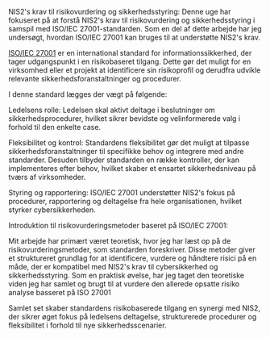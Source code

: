 NIS2's krav til risikovurdering og sikkerhedsstyring:
Denne uge har fokuseret på at forstå NIS2's krav til risikovurdering og sikkerhedsstyring i samspil med ISO/IEC 27001-standarden. Som en del af dette arbejde har jeg undersøgt, hvordan ISO/IEC 27001 kan bruges til at understøtte NIS2's krav.

<a href="https://digst.dk/sikkerhed/informationssikkerhed-i-myndigheder/hvad-er-iso-27001/" target="_blank">ISO/IEC 27001</a> er en international standard for informationssikkerhed, der tager udgangspunkt i en risikobaseret tilgang. Dette gør det muligt for en virksomhed eller et projekt at identificere sin risikoprofil og derudfra udvikle relevante sikkerhedsforanstaltninger og procedurer.

I denne standard lægges der vægt på følgende:

Ledelsens rolle: Ledelsen skal aktivt deltage i beslutninger om sikkerhedsprocedurer, hvilket sikrer bevidste og velinformerede valg i forhold til den enkelte case.

Fleksibilitet og kontrol: Standardens fleksibilitet gør det muligt at tilpasse sikkerhedsforanstaltninger til specifikke behov og integrere med andre standarder. Desuden tilbyder standarden en række kontroller, der kan implementeres efter behov, hvilket skaber et ensartet sikkerhedsniveau på tværs af virksomheder.

Styring og rapportering: ISO/IEC 27001 understøtter NIS2's fokus på procedurer, rapportering og deltagelse fra hele organisationen, hvilket styrker cybersikkerheden.

Introduktion til risikovurderingsmetoder baseret på ISO/IEC 27001:

Mit arbejde har primært været teoretisk, hvor jeg har læst op på de risikovurderingsmetoder, som standarden foreskriver. Disse metoder giver et struktureret grundlag for at identificere, vurdere og håndtere risici på en måde, der er kompatibel med NIS2's krav til cybersikkerhed og sikkerhedsstyring. Som en praktisk øvelse, har jeg taget den teoretiske viden jeg har samlet og brugt til at vurdere den allerede opsatte risiko analyse basseret på ISO 27001

Samlet set skaber standardens risikobaserede tilgang en synergi med NIS2, der sikrer øget fokus på ledelsens deltagelse, strukturerede procedurer og fleksibilitet i forhold til nye sikkerhedsscenarier.